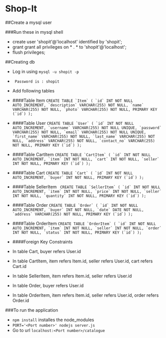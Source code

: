 # Shop-It

##Create a mysql user

###Run these in mysql shell
* create user 'shopit'@'localhost' identified by 'shopit';
* grant grant all privileges on * . * to 'shopit'@'localhost';
* flush privileges;

##Creating db
* Log in using ``mysql -u shopit -p``
* `` Password is : shopit``
* Add following tables

* ####Table Item
``CREATE TABLE `Item` (
	`id` INT NOT NULL AUTO_INCREMENT,
	`description` VARCHAR(255) NOT NULL,
	`name` VARCHAR(255) NOT NULL,
	`photo` VARCHAR(255) NOT NULL,
	PRIMARY KEY (`id`)
);``

* ####Table User
``CREATE TABLE `User` (
	`id` INT NOT NULL AUTO_INCREMENT,
	`username` VARCHAR(255) NOT NULL UNIQUE,
	`password` VARCHAR(255) NOT NULL,
	`email` VARCHAR(255) NOT NULL UNIQUE,
	`first_name` VARCHAR(255) NOT NULL,
	`last_name` VARCHAR(255) NOT NULL,
	`address` VARCHAR(255) NOT NULL,
	`contact_no` VARCHAR(255) NOT NULL,
	PRIMARY KEY (`id`)
);``

* ####Table CartItem
``CREATE TABLE `CartItem` (
	`id` INT NOT NULL AUTO_INCREMENT,
	`item` INT NOT NULL,
	`cart` INT NOT NULL,
	`seller` INT NOT NULL,
	PRIMARY KEY (`id`)
);``

* ####Table Cart
``CREATE TABLE `Cart` (
	`id` INT NOT NULL AUTO_INCREMENT,
	`buyer` INT NOT NULL,
	PRIMARY KEY (`id`)
);``

* ####Table SellerItem
``
CREATE TABLE `SellerItem` (
	`id` INT NOT NULL AUTO_INCREMENT,
	`item` INT NOT NULL,
	`price` INT NOT NULL,
	`seller` INT NOT NULL,
	`quantity` INT NOT NULL,
	PRIMARY KEY (`id`)
);``

* ####Table Order
``CREATE TABLE `Order` (
	`id` INT NOT NULL AUTO_INCREMENT,
	`buyer` INT NOT NULL,
	`date` DATE NOT NULL,
	`address` VARCHAR(255) NOT NULL,
	PRIMARY KEY (`id`)
);``

* ####Table OrderItem
``CREATE TABLE `OrderItem` (
	`id` INT NOT NULL AUTO_INCREMENT,
	`item` INT NOT NULL,
	`seller` INT NOT NULL,
	`order` INT NOT NULL,
	`status` INT NOT NULL,
	PRIMARY KEY (`id`)
);``

* ####Foreign Key Constraints
* In table Cart, buyer refers User.id
* In table CartItem, item refers Item.id, seller refers User.id, cart refers Cart.id
* In table SellerItem, item refers Item.id, seller refers User.id
* In table Order, buyer refers User.id
* In table OrderItem, item refers Item.id, seller refers User.id, order refers Order.id

###To run the application
* ``npm install`` installes the node_modules
* ``PORT='<Port number>' nodejs server.js``
* Go to url ``localhost:<Port number>/catalogue``
